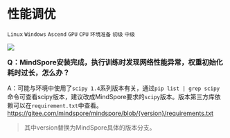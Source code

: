 ﻿# 性能调优

`Linux` `Windows` `Ascend` `GPU` `CPU` `环境准备` `初级` `中级`

<a href="https://gitee.com/mindspore/docs/blob/r1.3/docs/mindspore/faq/source_zh_cn/performance_tuning.md" target="_blank"><img src="https://gitee.com/mindspore/docs/raw/master/resource/_static/logo_source.png"></a>

<font size=3>**Q：MindSpore安装完成，执行训练时发现网络性能异常，权重初始化耗时过长，怎么办？**</font>  

A：可能与环境中使用了`scipy 1.4`系列版本有关，通过`pip list | grep scipy`命令可查看scipy版本，建议改成MindSpore要求的`scipy`版本。版本第三方库依赖可以在`requirement.txt`中查看。
<https://gitee.com/mindspore/mindspore/blob/{version}/requirements.txt>
> 其中version替换为MindSpore具体的版本分支。
